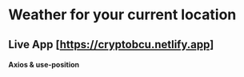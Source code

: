 # Weather for your current location
## Live App [https://cryptobcu.netlify.app]
#### Axios & use-position
